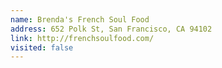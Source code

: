 ```yaml
---
name: Brenda's French Soul Food
address: 652 Polk St, San Francisco, CA 94102
link: http://frenchsoulfood.com/
visited: false
---
```

